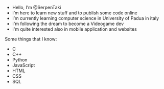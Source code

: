 - Hello, I’m @SerpenTaki
- I’m here to learn new stuff and to publish some code online
- I’m currently learning computer science in University of Padua in italy
- I'm following the dream to become a Videogame dev
- I'm quite interested also in mobile application and websites

Some things that I know:
- C
- C++
- Python
- JavaScript
- HTML
- CSS
- SQL
<!---
SerpenTaki/SerpenTaki is a ✨ special ✨ repository because its `README.md` (this file) appears on your GitHub profile.
You can click the Preview link to take a look at your changes.
--->
